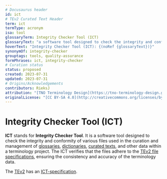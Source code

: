 ```yaml
---
# Docusaurus header
id: ict
# TEv2 Curated Text Header
term: ict
termType: acronym
isa: tool
glossaryTerm: Integrity Checker Tool (ICT)
glossaryText: "a software tool designed to check the integrity and conformity of various files used in the curation and management of [glossaries](@), [dictionaries](@), [curated texts](@), and other data within a terminology project. The ICT verifies that the files adhere to the [TEv2 file specifications](/docs/tev2/tev2-spec-files), ensuring the consistency and accuracy of the terminology data."
hoverText: "Integrity Checker Tool (ICT): {(noRef {glossaryText})}"
synonymOf: integrity-checker
grouptags: tools, quality-assurance
formPhrases: ict, integrity-checker
# Curation status
status: proposed
created: 2023-07-31
updated: 2023-07-31
# Origins/Acknowledgements
contributors: RieksJ
attribution: "[TNO Terminology Design](https://tno-terminology-design.github.io/tev2-specifications/docs/tev2)"
originalLicense: "[CC BY-SA 4.0](http://creativecommons.org/licenses/by-sa/4.0/?ref=chooser-v1)"
---
```


# Integrity Checker Tool (ICT)

**ICT** stands for **Integrity Checker Tool**. It is a software tool designed to check the integrity and conformity of various files used in the curation and management of [glossaries](@), [dictionaries](@), [curated texts](@), and other data within a terminology project. The ICT verifies that the files adhere to the [TEv2 file specifications](/docs/tev2/tev2-spec-files), ensuring the consistency and accuracy of the terminology data.

The [TEv2](@) has an [ICT-specification](/docs/tev2/spec-tools/ict).
